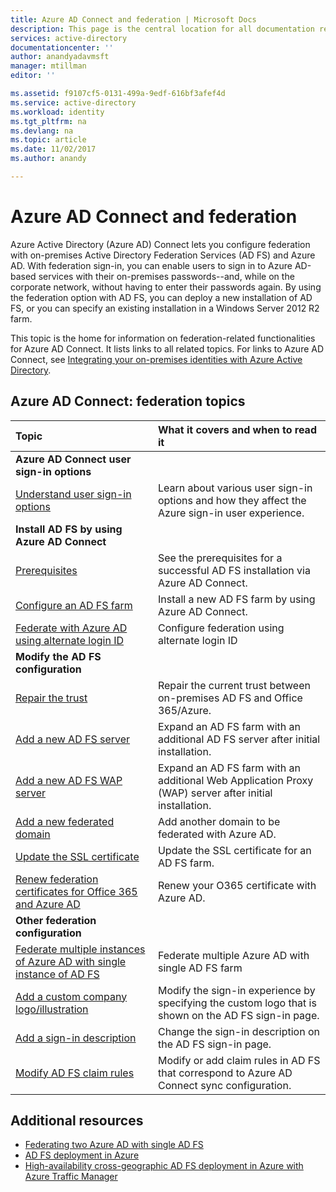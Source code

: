 ```yaml
---
title: Azure AD Connect and federation | Microsoft Docs
description: This page is the central location for all documentation regarding AD FS operations that use Azure AD Connect.
services: active-directory
documentationcenter: ''
author: anandyadavmsft
manager: mtillman
editor: ''

ms.assetid: f9107cf5-0131-499a-9edf-616bf3afef4d
ms.service: active-directory
ms.workload: identity
ms.tgt_pltfrm: na
ms.devlang: na
ms.topic: article
ms.date: 11/02/2017
ms.author: anandy

---
```

# Azure AD Connect and federation
Azure Active Directory (Azure AD) Connect lets you configure federation with on-premises Active Directory Federation Services (AD FS) and Azure AD. With federation sign-in, you can enable users to sign in to Azure AD-based services with their on-premises passwords--and, while on the corporate network, without having to enter their passwords again. By using the federation option with AD FS, you can deploy a new installation of AD FS, or you can specify an existing installation in a Windows Server 2012 R2 farm.

This topic is the home for information on federation-related functionalities for Azure AD Connect. It lists links to all related topics. For links to Azure AD Connect, see [Integrating your on-premises identities with Azure Active Directory](active-directory-aadconnect.md).

## Azure AD Connect: federation topics

| Topic | What it covers and when to read it |
|:--- |:--- |
| **Azure AD Connect user sign-in options** | |
| [Understand user sign-in options](active-directory-aadconnect-user-signin.md) |Learn about various user sign-in options and how they affect the Azure sign-in user experience. |
| **Install AD FS by using Azure AD Connect** | |
| [Prerequisites](active-directory-aadconnect-get-started-custom.md#ad-fs-configuration-pre-requisites) |See the prerequisites for a successful AD FS installation via Azure AD Connect. |
| [Configure an AD FS farm](active-directory-aadconnect-get-started-custom.md#configuring-federation-with-ad-fs) |Install a new AD FS farm by using Azure AD Connect. |
| [Federate with Azure AD using alternate login ID ](active-directory-aadconnect-federation-management.md#alternateid) | Configure federation using alternate login ID  |
| **Modify the AD FS configuration** | |
| [Repair the trust](active-directory-aadconnect-federation-management.md#repairthetrust) |Repair the current trust between on-premises AD FS and Office 365/Azure. |
| [Add a new AD FS server](active-directory-aadconnect-federation-management.md#addadfsserver) |Expand an AD FS farm with an additional AD FS server after initial installation. |
| [Add a new AD FS WAP server](active-directory-aadconnect-federation-management.md#addwapserver) |Expand an AD FS farm with an additional Web Application Proxy (WAP) server after initial installation. |
| [Add a new federated domain](active-directory-aadconnect-federation-management.md#addfeddomain) |Add another domain to be federated with Azure AD. |
| [Update the SSL certificate](active-directory-aadconnectfed-ssl-update.md)| Update the SSL certificate for an AD FS farm. |
| [Renew federation certificates for Office 365 and Azure AD](active-directory-aadconnect-o365-certs.md)|Renew your O365 certificate with Azure AD.|
| **Other federation configuration** | |
| [Federate multiple instances of Azure AD with single instance of AD FS](active-directory-aadconnectfed-single-adfs-multitenant-federation.md) | Federate multiple Azure AD with single AD FS farm| 
| [Add a custom company logo/illustration](active-directory-aadconnect-federation-management.md#customlogo) |Modify the sign-in experience by specifying the custom logo that is shown on the AD FS sign-in page. |
| [Add a sign-in description](active-directory-aadconnect-federation-management.md#addsignindescription) |Change the sign-in description on the AD FS sign-in page. |
| [Modify AD FS claim rules](active-directory-aadconnect-federation-management.md#modclaims) |Modify or add claim rules in AD FS that correspond to Azure AD Connect sync configuration. |


## Additional resources
* [Federating two Azure AD with single AD FS](active-directory-aadconnectfed-single-adfs-multitenant-federation.md)
* [AD FS deployment in Azure](active-directory-aadconnect-azure-adfs.md)
* [High-availability cross-geographic AD FS deployment in Azure with Azure Traffic Manager](../active-directory-adfs-in-azure-with-azure-traffic-manager.md)
